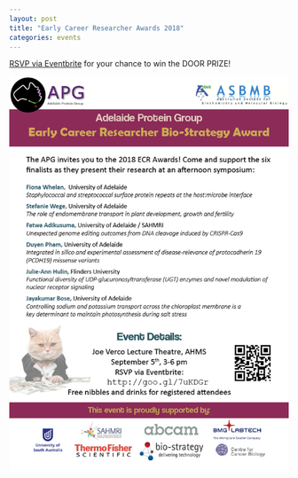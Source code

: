 ```yaml
---
layout: post
title: "Early Career Researcher Awards 2018"
categories: events
---
```


[RSVP via Eventbrite](https://www.eventbrite.com.au/e/apg-early-career-researcher-awards-2018-registration-47605588597) 
for your chance to win the DOOR PRIZE!

![](/assets/images/2018_ecr.jpg)
